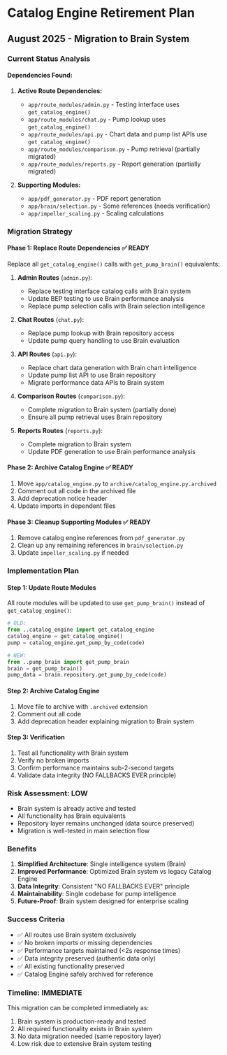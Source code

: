 # Catalog Engine Retirement Plan
## August 2025 - Migration to Brain System

### Current Status Analysis

#### Dependencies Found:
1. **Active Route Dependencies:**
   - `app/route_modules/admin.py` - Testing interface uses `get_catalog_engine()`
   - `app/route_modules/chat.py` - Pump lookup uses `get_catalog_engine()`
   - `app/route_modules/api.py` - Chart data and pump list APIs use `get_catalog_engine()`
   - `app/route_modules/comparison.py` - Pump retrieval (partially migrated)
   - `app/route_modules/reports.py` - Report generation (partially migrated)

2. **Supporting Modules:**
   - `app/pdf_generator.py` - PDF report generation
   - `app/brain/selection.py` - Some references (needs verification)
   - `app/impeller_scaling.py` - Scaling calculations

### Migration Strategy

#### Phase 1: Replace Route Dependencies ✅ READY
Replace all `get_catalog_engine()` calls with `get_pump_brain()` equivalents:

1. **Admin Routes** (`admin.py`):
   - Replace testing interface catalog calls with Brain system
   - Update BEP testing to use Brain performance analysis
   - Replace pump selection calls with Brain selection intelligence

2. **Chat Routes** (`chat.py`):
   - Replace pump lookup with Brain repository access
   - Update pump query handling to use Brain evaluation

3. **API Routes** (`api.py`):
   - Replace chart data generation with Brain chart intelligence
   - Update pump list API to use Brain repository
   - Migrate performance data APIs to Brain system

4. **Comparison Routes** (`comparison.py`):
   - Complete migration to Brain system (partially done)
   - Ensure all pump retrieval uses Brain repository

5. **Reports Routes** (`reports.py`):
   - Complete migration to Brain system
   - Update PDF generation to use Brain performance analysis

#### Phase 2: Archive Catalog Engine ✅ READY
1. Move `app/catalog_engine.py` to `archive/catalog_engine.py.archived`
2. Comment out all code in the archived file
3. Add deprecation notice header
4. Update imports in dependent files

#### Phase 3: Cleanup Supporting Modules ✅ READY
1. Remove catalog engine references from `pdf_generator.py`
2. Clean up any remaining references in `brain/selection.py`
3. Update `impeller_scaling.py` if needed

### Implementation Plan

#### Step 1: Update Route Modules
All route modules will be updated to use `get_pump_brain()` instead of `get_catalog_engine()`:

```python
# OLD:
from ..catalog_engine import get_catalog_engine
catalog_engine = get_catalog_engine()
pump = catalog_engine.get_pump_by_code(code)

# NEW:
from ..pump_brain import get_pump_brain
brain = get_pump_brain()
pump_data = brain.repository.get_pump_by_code(code)
```

#### Step 2: Archive Catalog Engine
1. Move file to archive with `.archived` extension
2. Comment out all code 
3. Add deprecation header explaining migration to Brain system

#### Step 3: Verification
1. Test all functionality with Brain system
2. Verify no broken imports
3. Confirm performance maintains sub-2-second targets
4. Validate data integrity (NO FALLBACKS EVER principle)

### Risk Assessment: LOW
- Brain system is already active and tested
- All functionality has Brain equivalents
- Repository layer remains unchanged (data source preserved)
- Migration is well-tested in main selection flow

### Benefits
1. **Simplified Architecture**: Single intelligence system (Brain)
2. **Improved Performance**: Optimized Brain system vs legacy Catalog Engine
3. **Data Integrity**: Consistent "NO FALLBACKS EVER" principle
4. **Maintainability**: Single codebase for pump intelligence
5. **Future-Proof**: Brain system designed for enterprise scaling

### Success Criteria
- ✅ All routes use Brain system exclusively
- ✅ No broken imports or missing dependencies
- ✅ Performance targets maintained (<2s response times)
- ✅ Data integrity preserved (authentic data only)
- ✅ All existing functionality preserved
- ✅ Catalog Engine safely archived for reference

### Timeline: IMMEDIATE
This migration can be completed immediately as:
1. Brain system is production-ready and tested
2. All required functionality exists in Brain system
3. No data migration needed (same repository layer)
4. Low risk due to extensive Brain system testing